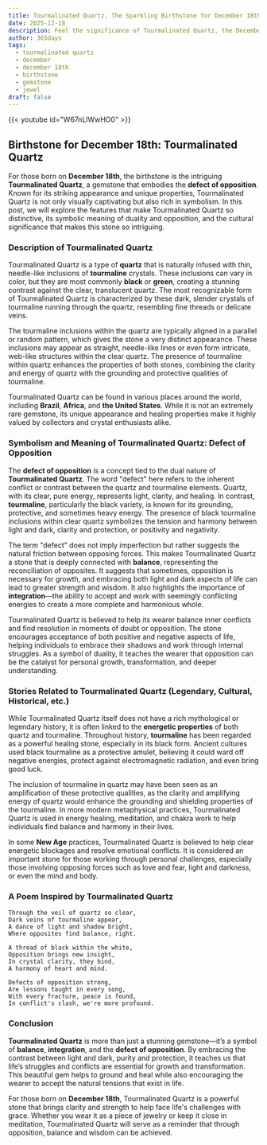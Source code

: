 ```yaml
---
title: Tourmalinated Quartz, The Sparkling Birthstone for December 18th
date: 2025-12-18
description: Feel the significance of Tourmalinated Quartz, the December 18th birthstone symbolizing Defect of opposition. Let its beauty and meaning brighten your day.
author: 365days
tags:
  - tourmalinated quartz
  - december
  - december 18th
  - birthstone
  - gemstone
  - jewel
draft: false
---
```


{{< youtube id="W67nLlWwHO0" >}}

## Birthstone for December 18th: Tourmalinated Quartz

For those born on **December 18th**, the birthstone is the intriguing **Tourmalinated Quartz**, a gemstone that embodies the **defect of opposition**. Known for its striking appearance and unique properties, Tourmalinated Quartz is not only visually captivating but also rich in symbolism. In this post, we will explore the features that make Tourmalinated Quartz so distinctive, its symbolic meaning of duality and opposition, and the cultural significance that makes this stone so intriguing.

### Description of Tourmalinated Quartz

Tourmalinated Quartz is a type of **quartz** that is naturally infused with thin, needle-like inclusions of **tourmaline** crystals. These inclusions can vary in color, but they are most commonly **black** or **green**, creating a stunning contrast against the clear, translucent quartz. The most recognizable form of Tourmalinated Quartz is characterized by these dark, slender crystals of tourmaline running through the quartz, resembling fine threads or delicate veins.

The tourmaline inclusions within the quartz are typically aligned in a parallel or random pattern, which gives the stone a very distinct appearance. These inclusions may appear as straight, needle-like lines or even form intricate, web-like structures within the clear quartz. The presence of tourmaline within quartz enhances the properties of both stones, combining the clarity and energy of quartz with the grounding and protective qualities of tourmaline.

Tourmalinated Quartz can be found in various places around the world, including **Brazil**, **Africa**, and **the United States**. While it is not an extremely rare gemstone, its unique appearance and healing properties make it highly valued by collectors and crystal enthusiasts alike.

### Symbolism and Meaning of Tourmalinated Quartz: Defect of Opposition

The **defect of opposition** is a concept tied to the dual nature of **Tourmalinated Quartz**. The word "defect" here refers to the inherent conflict or contrast between the quartz and tourmaline elements. Quartz, with its clear, pure energy, represents light, clarity, and healing. In contrast, **tourmaline**, particularly the black variety, is known for its grounding, protective, and sometimes heavy energy. The presence of black tourmaline inclusions within clear quartz symbolizes the tension and harmony between light and dark, clarity and protection, or positivity and negativity.

The term "defect" does not imply imperfection but rather suggests the natural friction between opposing forces. This makes Tourmalinated Quartz a stone that is deeply connected with **balance**, representing the reconciliation of opposites. It suggests that sometimes, opposition is necessary for growth, and embracing both light and dark aspects of life can lead to greater strength and wisdom. It also highlights the importance of **integration**—the ability to accept and work with seemingly conflicting energies to create a more complete and harmonious whole.

Tourmalinated Quartz is believed to help its wearer balance inner conflicts and find resolution in moments of doubt or opposition. The stone encourages acceptance of both positive and negative aspects of life, helping individuals to embrace their shadows and work through internal struggles. As a symbol of duality, it teaches the wearer that opposition can be the catalyst for personal growth, transformation, and deeper understanding.

### Stories Related to Tourmalinated Quartz (Legendary, Cultural, Historical, etc.)

While Tourmalinated Quartz itself does not have a rich mythological or legendary history, it is often linked to the **energetic properties** of both quartz and tourmaline. Throughout history, **tourmaline** has been regarded as a powerful healing stone, especially in its black form. Ancient cultures used black tourmaline as a protective amulet, believing it could ward off negative energies, protect against electromagnetic radiation, and even bring good luck.

The inclusion of tourmaline in quartz may have been seen as an amplification of these protective qualities, as the clarity and amplifying energy of quartz would enhance the grounding and shielding properties of the tourmaline. In more modern metaphysical practices, Tourmalinated Quartz is used in energy healing, meditation, and chakra work to help individuals find balance and harmony in their lives.

In some **New Age** practices, Tourmalinated Quartz is believed to help clear energetic blockages and resolve emotional conflicts. It is considered an important stone for those working through personal challenges, especially those involving opposing forces such as love and fear, light and darkness, or even the mind and body.

### A Poem Inspired by Tourmalinated Quartz

```
Through the veil of quartz so clear,  
Dark veins of tourmaline appear,  
A dance of light and shadow bright,  
Where opposites find balance, right.

A thread of black within the white,  
Opposition brings new insight,  
In crystal clarity, they bind,  
A harmony of heart and mind.

Defects of opposition strong,  
Are lessons taught in every song,  
With every fracture, peace is found,  
In conflict's clash, we're more profound.
```

### Conclusion

**Tourmalinated Quartz** is more than just a stunning gemstone—it’s a symbol of **balance**, **integration**, and the **defect of opposition**. By embracing the contrast between light and dark, purity and protection, it teaches us that life’s struggles and conflicts are essential for growth and transformation. This beautiful gem helps to ground and heal while also encouraging the wearer to accept the natural tensions that exist in life.

For those born on **December 18th**, Tourmalinated Quartz is a powerful stone that brings clarity and strength to help face life's challenges with grace. Whether you wear it as a piece of jewelry or keep it close in meditation, Tourmalinated Quartz will serve as a reminder that through opposition, balance and wisdom can be achieved.